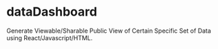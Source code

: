 # dataDashboard
Generate Viewable/Sharable Public View of Certain Specific Set of Data using React/Javascript/HTML.
